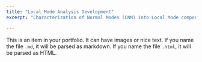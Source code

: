 ```yaml
---
title: "Local Mode Analysis Development"
excerpt: "Characterization of Normal Modes (CNM) into Local Mode components<br/><img src='jrodriguezantonio.github.io/images/Cr-S1-HIE-1.png' style='width:400px; height:auto;'>" 

---
```


This is an item in your portfolio. It can have images or nice text. If you name the file `.md`, it will be parsed as markdown. If you name the file `.html`, it will be parsed as HTML.